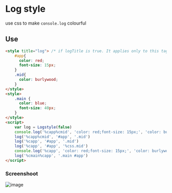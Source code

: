 # Log style
use css to make `console.log` colourful

## Use
``` html
<style title="log"> /* if logTitle is true. It applies only to this tag */
    #app{
      color: red;
      font-size: 15px;
    }
    .mid{
      color: burlywood;
    }
</style> 
<style>
    .main {
      color: blue;
      font-size: 40px;
    }
</style>
<script>
    var log = Logstyle(false)
    console.log('%capp%cmid', 'color: red;font-size: 15px;', 'color: burlywood;font-size: 30px;')
    log('%capp%cmid', '#app', '.mid')
    log('%capp', '#app', '.mid')
    log('%capp', '#app', '%css.mid')
    console.log('%capp', 'color: red;font-size: 15px;', 'color: burlywood;font-size: 30px;')
    log('%cmain%capp', '.main #app')
</script>
```

### Screenshoot  
![image](https://user-images.githubusercontent.com/55834428/110735324-8c78ce80-8264-11eb-9480-fab77b4d106f.png)

